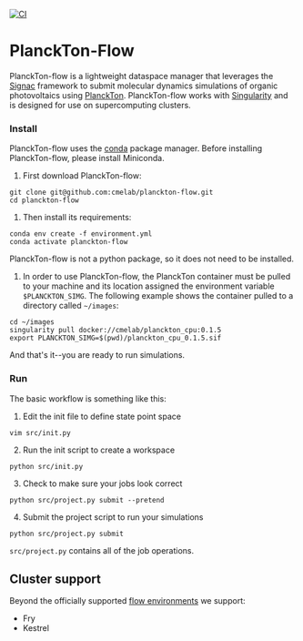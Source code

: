 [![CI](https://github.com/cmelab/planckton-flow/workflows/CI/badge.svg)](https://github.com/cmelab/planckton-flow/actions?query=workflow%3ACI)
# PlanckTon-Flow

PlanckTon-flow is a lightweight dataspace manager that leverages the [Signac](https://docs.signac.io/en/latest/) framework to submit molecular dynamics simulations of organic photovoltaics using [PlanckTon](https://github.com/cmelab/planckton). PlanckTon-flow works with [Singularity](https://sylabs.io/guides/latest/user-guide/) and is designed for use on supercomputing clusters.

### Install

PlanckTon-flow uses the [conda](https://conda.io/projects/conda/en/latest/user-guide/install/index.html) package manager. Before installing PlanckTon-flow, please install Miniconda.

1. First download PlanckTon-flow:
```
git clone git@github.com:cmelab/planckton-flow.git
cd planckton-flow
```

1. Then install its requirements:
```
conda env create -f environment.yml
conda activate planckton-flow
```
PlanckTon-flow is not a python package, so it does not need to be installed.

1. In order to use PlanckTon-flow, the PlanckTon container must be pulled to your machine and its location assigned the environment variable `$PLANCKTON_SIMG`.
The following example shows the container pulled to a directory called `~/images`:
```
cd ~/images
singularity pull docker://cmelab/planckton_cpu:0.1.5
export PLANCKTON_SIMG=$(pwd)/planckton_cpu_0.1.5.sif
```

And that's it--you are ready to run simulations.

### Run

The basic workflow is something like this:

1. Edit the init file to define state point space
```
vim src/init.py
```
2. Run the init script to create a workspace
```
python src/init.py
```
3. Check to make sure your jobs look correct
```
python src/project.py submit --pretend 
```
4. Submit the project script to run your simulations
```
python src/project.py submit
```
`src/project.py` contains all of the job operations.

## Cluster support

Beyond the officially supported [flow environments](https://docs.signac.io/projects/flow/en/latest/supported_environments.html#supported-environments) we support:

* Fry
* Kestrel
